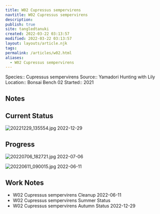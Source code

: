 ```yaml
---
title: W02 Cupressus sempervirens
navtitle: W02 Cupressus sempervirens
description: 
publish: true
site: tangledtanuki
created: 2022-03-22 03:13:57
modified: 2022-03-22 03:13:57
layout: layouts/article.njk
tags: 
permalink: /articles/w02.html
aliases:
  - W02 Cupressus sempervirens
---
```


Species:: Cupressus sempervirens
Source:: Yamadori Hunting with Lily
Location:: Bonsai Bench 02
Started:: 2021
## Notes


## Current Status

![20221229_135554.jpg](/img/20221229_135554.jpg)
2022-12-29

## Progress

![20220706_182721.jpg](/img/20220706_182721.jpg)
2022-07-06

![20220611_090015.jpg](/img/20220611_090015.jpg)
2022-06-11

## Work Notes

- W02 Cupressus sempervirens Cleanup 2022-06-11
- W02 Cupressus sempervirens Summer Status
- W02 Cupressus sempervirens Autumn Status 2022-12-29

